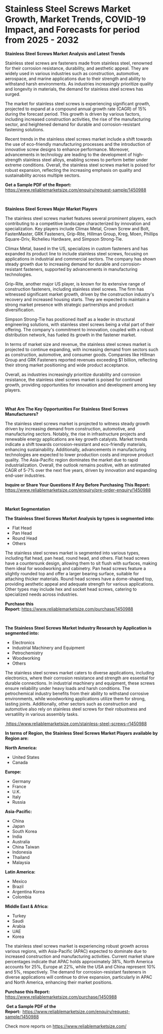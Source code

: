 <p><h1>Stainless Steel Screws Market Growth, Market Trends, COVID-19 Impact, and Forecasts for period from 2025 - 2032</h1></p><p><strong>Stainless Steel Screws Market Analysis and Latest Trends</strong></p>
<p><p>Stainless steel screws are fasteners made from stainless steel, renowned for their corrosion resistance, durability, and aesthetic appeal. They are widely used in various industries such as construction, automotive, aerospace, and marine applications due to their strength and ability to withstand harsh environments. As industries increasingly prioritize quality and longevity in materials, the demand for stainless steel screws has surged.</p><p>The market for stainless steel screws is experiencing significant growth, projected to expand at a compound annual growth rate (CAGR) of 15% during the forecast period. This growth is driven by various factors, including increased construction activities, the rise of the manufacturing sector, and heightened demand for durable and corrosion-resistant fastening solutions. </p><p>Recent trends in the stainless steel screws market include a shift towards the use of eco-friendly manufacturing processes and the introduction of innovative screw designs to enhance performance. Moreover, advancements in technology are leading to the development of high-strength stainless steel alloys, enabling screws to perform better under extreme conditions. Overall, the stainless steel screws market is poised for robust expansion, reflecting the increasing emphasis on quality and sustainability across multiple sectors.</p></p>
<p><strong>Get a Sample PDF of the Report:&nbsp;</strong> <a href="https://www.reliablemarketsize.com/enquiry/request-sample/1450988?utm_campaign=2344&utm_medium=2&utm_source=Github&utm_content=ia&utm_term=17022025&utm_id=stainless-steel-screws">https://www.reliablemarketsize.com/enquiry/request-sample/1450988</a></p>
<p>&nbsp;</p>
<p><strong>Stainless Steel Screws Major Market Players</strong></p>
<p><p>The stainless steel screws market features several prominent players, each contributing to a competitive landscape characterized by innovation and specialization. Key players include Climax Metal, Crown Screw and Bolt, FastenMaster, GRK Fasteners, Grip-Rite, Hillman Group, Kreg, Moen, Phillips Square-Driv, Richelieu Hardware, and Simpson Strong-Tie.</p><p>Climax Metal, based in the US, specializes in custom fasteners and has expanded its product line to include stainless steel screws, focusing on applications in industrial and commercial sectors. The company has shown steady growth due to increasing demand for durable and corrosion-resistant fasteners, supported by advancements in manufacturing technologies.</p><p>Grip-Rite, another major US player, is known for its extensive range of construction fasteners, including stainless steel screws. The firm has witnessed significant market growth, driven by the construction industry's recovery and increased housing starts. They are expected to maintain a strong market presence with strategic partnerships and product diversification.</p><p>Simpson Strong-Tie has positioned itself as a leader in structural engineering solutions, with stainless steel screws being a vital part of their offering. The company's commitment to innovation, coupled with a robust distribution network, has fueled its growth in the fastener market.</p><p>In terms of market size and revenue, the stainless steel screws market is projected to continue expanding, with increasing demand from sectors such as construction, automotive, and consumer goods. Companies like Hillman Group and GRK Fasteners reported revenues exceeding $1 billion, reflecting their strong market positioning and wide product acceptance.</p><p>Overall, as industries increasingly prioritize durability and corrosion resistance, the stainless steel screws market is poised for continued growth, providing opportunities for innovation and development among key players.</p></p>
<p>&nbsp;</p>
<p><strong>What Are The Key Opportunities For Stainless Steel Screws Manufacturers?</strong></p>
<p><p>The stainless steel screws market is projected to witness steady growth driven by increasing demand from construction, automotive, and manufacturing sectors. Notably, the rise in infrastructure projects and renewable energy applications are key growth catalysts. Market trends indicate a shift towards corrosion-resistant and eco-friendly materials, enhancing sustainability. Additionally, advancements in manufacturing technologies are expected to lower production costs and improve product quality. The Asia-Pacific region dominates the market due to rapid industrialization. Overall, the outlook remains positive, with an estimated CAGR of 5-7% over the next five years, driven by innovation and expanding end-user industries.</p></p>
<p><strong>Inquire or Share Your Questions If Any Before Purchasing This Report:</strong> <a href="https://www.reliablemarketsize.com/enquiry/pre-order-enquiry/1450988?utm_campaign=2344&utm_medium=2&utm_source=Github&utm_content=ia&utm_term=17022025&utm_id=stainless-steel-screws">https://www.reliablemarketsize.com/enquiry/pre-order-enquiry/1450988</a></p>
<p>&nbsp;</p>
<p><strong>Market Segmentation</strong></p>
<p><strong>The Stainless Steel Screws Market Analysis by types is segmented into:</strong></p>
<p><ul><li>Flat Head</li><li>Pan Head</li><li>Round Head</li><li>Others</li></ul></p>
<p><p>The stainless steel screws market is segmented into various types, including flat head, pan head, round head, and others. Flat head screws have a countersunk design, allowing them to sit flush with surfaces, making them ideal for woodworking and cabinetry. Pan head screws feature a slightly rounded top and offer a larger bearing surface, suitable for attaching thicker materials. Round head screws have a dome-shaped top, providing aesthetic appeal and adequate strength for various applications. Other types may include hex and socket head screws, catering to specialized needs across industries.</p></p>
<p><strong>Purchase this Report:&nbsp;</strong><a href="https://www.reliablemarketsize.com/purchase/1450988?utm_campaign=2344&utm_medium=2&utm_source=Github&utm_content=ia&utm_term=17022025&utm_id=stainless-steel-screws">https://www.reliablemarketsize.com/purchase/1450988</a></p>
<p>&nbsp;</p>
<p><strong>The Stainless Steel Screws Market Industry Research by Application is segmented into:</strong></p>
<p><ul><li>Electronics</li><li>Industrial Machinery and Equipment</li><li>Petrochemistry</li><li>Woodworking</li><li>Others</li></ul></p>
<p><p>The stainless steel screws market caters to diverse applications, including electronics, where their corrosion resistance and strength are essential for durable connections. In industrial machinery and equipment, these screws ensure reliability under heavy loads and harsh conditions. The petrochemical industry benefits from their ability to withstand corrosive environments, while woodworking applications utilize them for strong, lasting joints. Additionally, other sectors such as construction and automotive also rely on stainless steel screws for their robustness and versatility in various assembly tasks.</p></p>
<p><a href="https://www.reliablemarketsize.com/stainless-steel-screws-r1450988?utm_campaign=2344&utm_medium=2&utm_source=Github&utm_content=ia&utm_term=17022025&utm_id=stainless-steel-screws">&nbsp;https://www.reliablemarketsize.com/stainless-steel-screws-r1450988</a></p>
<p><strong>In terms of Region, the Stainless Steel Screws Market Players available by Region are:</strong></p>
<p>
    <p> <strong> North America: </strong>
        <ul>
            <li>United States</li>
            <li>Canada</li>
        </ul>
        </p> 
    <p> <strong> Europe: </strong>
        <ul>
            <li>Germany</li>
            <li>France</li>
            <li>U.K.</li>
            <li>Italy</li>
            <li>Russia</li>
        </ul>
        </p> 
    <p> <strong> Asia-Pacific: </strong>
        <ul>
            <li>China</li>
            <li>Japan</li>
            <li>South Korea</li>
            <li>India</li>
            <li>Australia</li>
            <li>China Taiwan</li>
            <li>Indonesia</li>
            <li>Thailand</li>
            <li>Malaysia</li>
        </ul>
        </p> 
    <p> <strong> Latin America: </strong>
        <ul>
            <li>Mexico</li>
            <li>Brazil</li>
            <li>Argentina Korea</li>
            <li>Colombia</li>
        </ul>
        </p> 
    <p> <strong> Middle East & Africa: </strong>
        <ul>
            <li>Turkey</li>
            <li>Saudi</li>
            <li>Arabia</li>
            <li>UAE</li>
            <li>Korea</li>
        </ul>
    </p>
    </p>
<p><p>The stainless steel screws market is experiencing robust growth across various regions, with Asia-Pacific (APAC) expected to dominate due to increased construction and manufacturing activities. Current market share percentages indicate that APAC holds approximately 38%, North America accounts for 25%, Europe at 22%, while the USA and China represent 10% and 5%, respectively. The demand for corrosion-resistant fasteners in diverse applications will continue to drive expansion, particularly in APAC and North America, enhancing their market positions.</p></p>
<p><strong>Purchase this Report: </strong><a href="https://www.reliablemarketsize.com/purchase/1450988?utm_campaign=2344&utm_medium=2&utm_source=Github&utm_content=ia&utm_term=17022025&utm_id=stainless-steel-screws">https://www.reliablemarketsize.com/purchase/1450988</a></p>
<p>&nbsp;<strong>Get a Sample PDF of the Report:&nbsp;&nbsp;</strong><a href="https://www.reliablemarketsize.com/enquiry/request-sample/1450988?utm_campaign=2344&utm_medium=2&utm_source=Github&utm_content=ia&utm_term=17022025&utm_id=stainless-steel-screws">https://www.reliablemarketsize.com/enquiry/request-sample/1450988</a></p>
<p><strong></strong></p>
<p>Check more reports on <a href="https://www.reliablemarketsize.com/?utm_campaign=2344&utm_medium=2&utm_source=Github&utm_content=ia&utm_term=17022025&utm_id=stainless-steel-screws">https://www.reliablemarketsize.com/</a></p>